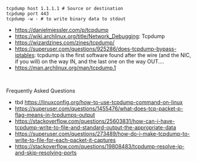 ```
tcpdump host 1.1.1.1 # Source or destination
tcpdump port 443
tcpdump -w - # to write binary data to stdout
```

- https://danielmiessler.com/p/tcpdump
- https://wiki.archlinux.org/title/Network_Debugging: Tcpdump
- https://wizardzines.com/zines/tcpdump/
- https://superuser.com/questions/925286/does-tcpdump-bypass-iptables: tcpdump is the first software found after the wire (and the NIC, if you will) on the way IN, and the last one on the way OUT....
- https://man.archlinux.org/man/tcpdump.1
<br>

Frequently Asked Questions
- tbd https://linuxconfig.org/how-to-use-tcpdump-command-on-linux
- https://superuser.com/questions/1455476/what-does-tcp-packet-p-flag-means-in-tcpdumps-output
- https://stackoverflow.com/questions/25603831/how-can-i-have-tcpdump-write-to-file-and-standard-output-the-appropriate-data
- https://superuser.com/questions/273489/how-do-i-make-tcpdump-to-write-to-file-for-each-packet-it-captures
- https://stackoverflow.com/questions/19808483/tcpdump-resolve-ip-and-skip-resolving-ports
